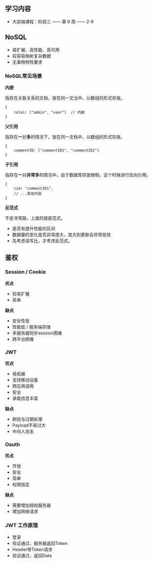 ## 学习内容

- 大前端课程：阶段三 —— 第 9 周 —— 2-8 



## NoSQL

- 易扩展、高性能、高可用
- 较容易映射复杂数据
- 无事物特性要求



### NoSQL常见场景

**内嵌**

指存在关联关系的文档，放在同一文当中，以数组的形式存放。

```
{
	roles: ["admin", "user"]  // 内嵌
}
```



**父引用**

指存在**一**对**多**的情况下，放在同一文档中，以数组的形式存放。

```
{
	commentID: ["commentID1", "commentID2"]
}
```



**子引用**

指存在**一**对**非常多**的情况中，由于数据库存放限制，这个时候进行反向引用。

```
{
	cid: "commentID1",
	// ...其他内容
}
```



**反范式**

不走寻常路，上面的就是范式。

- 是否有提升性能的区间
- 数据量的变化是否非常庞大，庞大到更新会异常低效
- 先考虑读写比，才考虑反范式。





## 鉴权

### Session / Cookie

**优点**

- 较易扩展
- 简单

**缺点**

- 安全性低
- 性能低 / 服务端存储
- 多服务器同步session困难
- 跨平台困难



### JWT

**优点**

- 易拓展
- 支持移动设备
- 跨应用调用
- 安全
- 承载信息丰富



**缺点**

- 刷信与过期处理
- Payload不易过大
- 中间人攻击



### Oauth

**优点**

- 开放
- 安全
- 简单
- 权限指定



**缺点**

- 需要增加授权服务器
- 增加网络请求



### JWT 工作原理

- 登录
- 验证通过，服务器返回Token
- Header带Token请求
- 验证通过，返回Data

 
